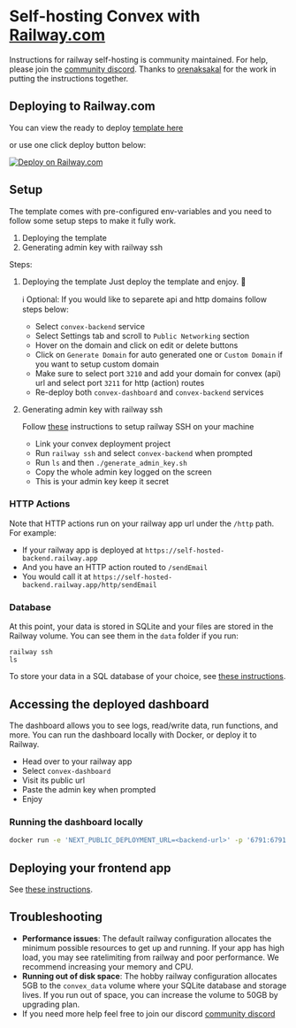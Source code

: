 # Self-hosting Convex with [Railway.com](https://railway.com/)

Instructions for railway self-hosting is community maintained. For help, please
join the [community discord](https://convex.dev/community). Thanks to
[orenaksakal](https://github.com/orenaksakal) for the work in putting the
instructions together.

## Deploying to Railway.com

You can view the ready to deploy
[template here](https://railway.com/template/OKpPqB)

or use one click deploy button below:

[![Deploy on Railway.com](https://railway.com/button.svg)](https://railway.com/template/OKpPqB)

## Setup

The template comes with pre-configured env-variables and you need to follow some
setup steps to make it fully work.

1. Deploying the template
2. Generating admin key with railway ssh

Steps:

1. Deploying the template
   Just deploy the template and enjoy. 🚀
   
   ℹ️ Optional: If you would like to separete api and http domains follow steps below:

   - Select `convex-backend` service
   - Select Settings tab and scroll to `Public Networking` section
   - Hover on the domain and click on edit or delete buttons
   - Click on `Generate Domain` for auto generated one or `Custom Domain` if you
     want to setup custom domain
   - Make sure to select port `3210` and add your domain for convex (api) url and select port `3211` for http (action) routes
   - Re-deploy both `convex-dashboard` and `convex-backend` services

2. Generating admin key with railway ssh

   Follow [these](https://blog.railway.com/p/ssh#how-to-ssh-on-railway)
   instructions to setup railway SSH on your machine

   - Link your convex deployment project
   - Run `railway ssh` and select `convex-backend` when prompted
   - Run `ls` and then `./generate_admin_key.sh`
   - Copy the whole admin key logged on the screen
   - This is your admin key keep it secret

### HTTP Actions

Note that HTTP actions run on your railway app url under the `/http` path. For
example:

- If your railway app is deployed at `https://self-hosted-backend.railway.app`
- And you have an HTTP action routed to `/sendEmail`
- You would call it at `https://self-hosted-backend.railway.app/http/sendEmail`

### Database

At this point, your data is stored in SQLite and your files are stored in the
Railway volume. You can see them in the `data` folder if you run:

```
railway ssh
ls
```

To store your data in a SQL database of your choice, see
[these instructions](https://github.com/get-convex/convex-backend/tree/main/self-hosted/README.md#running-the-database-on-postgres--or-mysql).

## Accessing the deployed dashboard

The dashboard allows you to see logs, read/write data, run functions, and more.
You can run the dashboard locally with Docker, or deploy it to Railway.

- Head over to your railway app
- Select `convex-dashboard`
- Visit its public url
- Paste the admin key when prompted
- Enjoy

### Running the dashboard locally

```sh
docker run -e 'NEXT_PUBLIC_DEPLOYMENT_URL=<backend-url>' -p '6791:6791' 'ghcr.io/get-convex/convex-dashboard:latest'
```

## Deploying your frontend app

See
[these instructions](https://github.com/get-convex/convex-backend/tree/main/self-hosted/README.md#deploying-your-frontend-app).

## Troubleshooting

- **Performance issues**: The default railway configuration allocates the
  minimum possible resources to get up and running. If your app has high load,
  you may see ratelimiting from railway and poor performance. We recommend
  increasing your memory and CPU.
- **Running out of disk space**: The hobby railway configuration allocates 5GB
  to the `convex_data` volume where your SQLite database and storage lives. If
  you run out of space, you can increase the volume to 50GB by upgrading plan.
- If you need more help feel free to join our discord
  [community discord](https://convex.dev/community)
